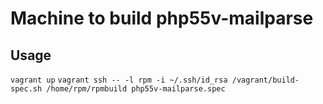 Machine to build php55v-mailparse
========


Usage
-------
`vagrant up`
`vagrant ssh -- -l rpm -i ~/.ssh/id_rsa /vagrant/build-spec.sh /home/rpm/rpmbuild php55v-mailparse.spec`
